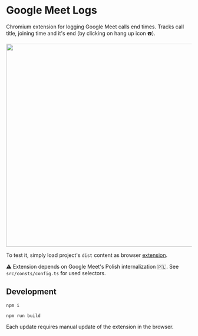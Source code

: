 # Google Meet Logs

Chromium extension for logging Google Meet calls end times. Tracks call title, joining time and it's end (by clicking on hang up icon ☎️).

<img src="https://i.postimg.cc/fT4d6Fyk/Zrzut-ekranu-2023-06-27-o-08-46-31.png" width="550" />

To test it, simply load project's `dist` content as browser [extension](https://developer.chrome.com/docs/extensions/mv3/getstarted/development-basics/#load-unpacked).

⚠️ Extension depends on Google Meet's Polish internalization 🇵🇱. See `src/consts/config.ts` for used selectors.

## Development

```
npm i
```

```
npm run build
```

Each update requires manual update of the extension in the browser.